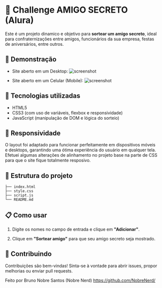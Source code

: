 
# 🎯 Challenge AMIGO SECRETO (Alura)

Este é um projeto dinamico e objetivo para **sortear um amigo secreto**, ideal para confraternizações entre amigos, funcionários da sua empresa, festas de aniversários, entre outros.

## 📸 Demonstração

- Site aberto em um Desktop:
![screenshot](.assets/screenshot_desktop.png)

- Site aberto em um Celular (Mobile):
![screenshot](.assets/screenshot_mobile.png)

## 🚀 Tecnologias utilizadas

- HTML5
- CSS3 (com uso de variáveis, flexbox e responsividade)
- JavaScript (manipulação de DOM e lógica do sorteio)

## 📱 Responsividade

O layout foi adaptado para funcionar perfeitamente em dispositivos móveis e desktops, garantindo uma ótima experiência do usuário em qualquer tela.
Efetuei algumas alterações de alinhamento no projeto base na parte de CSS para que o site fique totalmente resposivo.

## 📂 Estrutura do projeto

```
├── index.html
├── style.css
├── script.js
└── README.md
```

## 📋 Como usar

1. Digite os nomes no campo de entrada e clique em **"Adicionar"**.

2. Clique em **"Sortear amigo"** para que seu amigo secreto seja mostrado.

## 🤝 Contribuindo

Contribuições são bem-vindas! Sinta-se à vontade para abrir issues, propor melhorias ou enviar pull requests.


Feito por Bruno Nobre Santos (Nobre Nerd)
https://github.com/NobreNerd/
